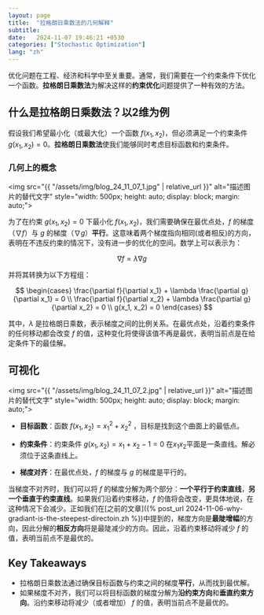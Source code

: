 ```yaml
---
layout: page
title:  "拉格朗日乘数法的几何解释"
subtitle: 
date:   2024-11-07 19:46:21 +0530
categories: ["Stochastic Optimization"]
lang: "zh"
---
```


优化问题在工程、经济和科学中至关重要。通常，我们需要在一个约束条件下优化一个函数。**拉格朗日乘数法**为解决这样的**约束优化**问题提供了一种有效的方法。

## 什么是拉格朗日乘数法？以2维为例

假设我们希望最小化（或最大化）一个函数 $f(x_1, x_2)$，但必须满足一个约束条件 $g(x_1, x_2) = 0$。**拉格朗日乘数法**使我们能够同时考虑目标函数和约束条件。

### 几何上的概念
<img src="{{ "/assets/img/blog_24_11_07_1.jpg" | relative_url }}" alt="描述图片的替代文字" style="width: 500px; height: auto; display: block; margin: auto;">

为了在约束 $g(x_1, x_2) = 0$ 下最小化 $f(x_1, x_2)$，我们需要确保在最优点处，$f$ 的梯度（$\nabla f$）与 $g$ 的梯度（$\nabla g$）**平行**。这意味着两个梯度指向相同(或者相反)的方向，表明在不违反约束的情况下，没有进一步的优化的空间。数学上可以表示为：

$$
\nabla f = \lambda \nabla g
$$

并将其转换为以下方程组：

$$
\begin{cases}
\frac{\partial f}{\partial x_1} + \lambda \frac{\partial g}{\partial x_1} = 0 \\
\frac{\partial f}{\partial x_2} + \lambda \frac{\partial g}{\partial x_2} = 0 \\
g(x_1, x_2) = 0
\end{cases}
$$

其中，$\lambda$ 是拉格朗日乘数，表示梯度之间的比例关系。在最优点处，沿着约束条件的任何移动都会改变 $f$ 的值，这种变化将使得该值不再是最优，表明当前点是在给定条件下的最佳解。

## 可视化
<img src="{{ "/assets/img/blog_24_11_07_2.jpg" | relative_url }}" alt="描述图片的替代文字" style="width: 500px; height: auto; display: block; margin: auto;">

- **目标函数**：函数 $f(x_1, x_2) = x_1^2 + x_2^2$ ，目标是找到这个曲面上的最低点。

- **约束条件**：约束条件 $g(x_1, x_2) = x_1 + x_2 - 1 = 0$ 在$x_1x_2$平面是一条直线。解必须位于这条直线上。

- **梯度对齐**：在最优点处，$f$ 的梯度与 $g$ 的梯度是平行的。

当梯度不对齐时，我们可以将 $f$ 的梯度分解为两个部分：**一个平行于约束直线**，**另一个垂直于约束直线**。如果我们沿着约束移动，$f$ 的值将会改变，更具体地说，在这种情况下会减少。正如我们在[之前的文章]({% post_url 2024-11-06-why-gradiant-is-the-steepest-directoin.zh %})中提到的，梯度方向是**最陡增幅**的方向，因此分解的**相反方向**将是最陡减少的方向。因此，沿着约束移动将减少 $f$ 的值，表明当前点不是最优的。

## Key Takeaways

- 拉格朗日乘数法通过确保目标函数与约束之间的梯度**平行**，从而找到最优解。
- 如果梯度不对齐，我们可以将目标函数的梯度分解为**沿约束方向**和**垂直约束方向**。沿约束移动将减少（或者增加） $f$ 的值，表明当前点不是最优的。



